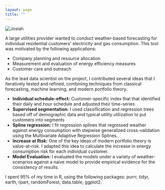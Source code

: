 ```yaml
---
layout: page
title: ""
---
```

![Josiah](../../public/electricity_big_1.png)

A large utilities provider wanted to conduct weather-based forecasting for individual residential customers' electricity and gas consumption. This tool was motivated by the following applications:

* Company planning and resource allocation
* Measurement and evaluation of energy efficiency measures
* Customer care and outreach

As the lead data scientist on the project, I contributed several ideas that I iteratively tested and refined, combining techniques from classical forecasting, machine learning, and modern portfolio theory.

* **Individual schedule-effect:** Customer-specific index that that identified their daily and hour schedule and adjusted their time-series
* **Supervised segmentation:** I used classification and regression trees based off of demographic data and typical utility utilization to put customers into segments
* **Spline regression:** I fit regression splines that regressed weather against energy consumption with stepwise generalized cross-validation using the Multivariate Adaptive Regression Splines.
* **Increase at Risk:** One of the key ideas of modern portfolio theory is value-at-risk. I adapted this idea to calculate the increase in energy consumption risk for each individual customer.
* **Model Evaluation:** I evaluated the models under a variety of weather-scenarios against a naive model to provide empirical evidence for the consistency of results.

I spent 95% of my time in R, using the following packages: purrr, tidyr, earth, rpart, randomForest, data.table, ggplot2.
